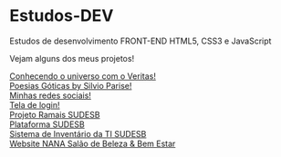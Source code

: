 # Estudos-DEV
Estudos de desenvolvimento FRONT-END HTML5, CSS3 e JavaScript
 
Vejam alguns dos meus projetos!

<a href="https://lucas-lion.github.io/Estudos-DEV/11 Veritas/index.html">Conhecendo o universo com o Veritas!</a> <br>
<a href="https://lucas-lion.github.io/Estudos-DEV/16 frases/index.html">Poesias Góticas by Silvio Parise!</a> <br>
<a href="https://lucas-lion.github.io/Estudos-DEV/19 projeto redes sociais/index.html">Minhas redes sociais!</a> <br>
<a href="https://lucas-lion.github.io/Estudos-DEV/22.1 projeto tela de login/index.html">Tela de login!</a> <br>
<a href="https://lucas-lion.github.io/Estudos-DEV/PROJETOS SUDESB prototipos/PROJECTS/PLATAFORMA\ramais/index.html">Projeto Ramais SUDESB</a> <br>
<a href="https://lucas-lion.github.io/Estudos-DEV/intranet-sudesb/index.html">Plataforma SUDESB</a> <br>
<a href="https://lucas-lion.github.io/Estudos-DEV/PROJETOS SUDESB prototipos/PROJECTS/INVENTÁRIO TI/index.html">Sistema de Inventário da TI SUDESB</a> <br>
<a href="https://lucas-lion.github.io/Estudos-DEV/nana/index.html">Website NANA Salão de Beleza & Bem Estar</a> <br>
